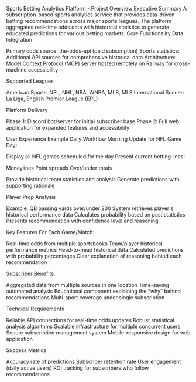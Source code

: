 Sports Betting Analytics Platform - Project Overview
Executive Summary
A subscription-based sports analytics service that provides data-driven betting recommendations across major sports leagues. The platform aggregates real-time odds data with historical statistics to generate educated predictions for various betting markets.
Core Functionality
Data Integration

Primary odds source: the-odds-api (paid subscription)
Sports statistics: Additional API sources for comprehensive historical data
Architecture: Model Context Protocol (MCP) server hosted remotely on Railway for cross-machine accessibility

Supported Leagues

American Sports: NFL, NHL, NBA, WNBA, MLB, MLS
International Soccer: La Liga, English Premier League (EPL)

Platform Delivery

Phase 1: Discord bot/server for initial subscriber base
Phase 2: Full web application for expanded features and accessibility

User Experience Example
Daily Workflow
Morning Update for NFL Game Day:

Display all NFL games scheduled for the day
Present current betting lines:

Moneylines
Point spreads
Over/under totals


Provide historical team statistics and analysis
Generate predictions with supporting rationale

Player Prop Analysis

Example: QB passing yards over/under 200
System retrieves player's historical performance data
Calculates probability based on past statistics
Presents recommendation with confidence level and reasoning

Key Features
For Each Game/Match:

Real-time odds from multiple sportsbooks
Team/player historical performance metrics
Head-to-head historical data
Calculated predictions with probability percentages
Clear explanation of reasoning behind each recommendation

Subscriber Benefits:

Aggregated data from multiple sources in one location
Time-saving automated analysis
Educational component explaining the "why" behind recommendations
Multi-sport coverage under single subscription

Technical Requirements

Reliable API connections for real-time odds updates
Robust statistical analysis algorithms
Scalable infrastructure for multiple concurrent users
Secure subscription management system
Mobile-responsive design for web application

Success Metrics

Accuracy rate of predictions
Subscriber retention rate
User engagement (daily active users)
ROI tracking for subscribers who follow recommendations
